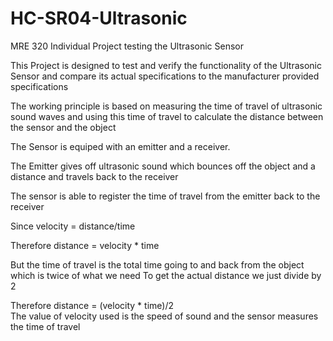 # HC-SR04-Ultrasonic
MRE 320 Individual Project testing the Ultrasonic Sensor

This Project is designed to test and verify the functionality of the Ultrasonic Sensor and compare its actual specifications to the manufacturer provided specifications

The working principle is based on measuring the time of travel of ultrasonic sound waves and using this time of travel to calculate the distance between the sensor and the object

The Sensor is equiped with an emitter and a receiver. 

The Emitter gives off ultrasonic sound which bounces off the object and a distance and travels back to the receiver

The sensor is able to register the time of travel from the emitter back to the receiver

Since velocity = distance/time

Therefore distance = velocity * time

But the time of travel is the total time going to and back from the object which is twice of what we need
To get the actual distance we just divide by 2

Therefore distance = (velocity * time)/2  
The value of velocity used is the speed of sound and the sensor measures the time of travel

